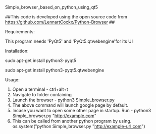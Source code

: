 Simple_browser_based_on_python_using_qt5

##This code is developed using the open source code from https://github.com/LennartCockx/Python-Browser ##

Requirements:

This program needs 'PyQt5' and 'PyQt5.qtwebengine'for its UI

Installation:

sudo apt-get install python3-pyqt5

sudo apt-get install python3-pyqt5.qtwebengine

Usage:
1. Open a terminal - ctrl+alt+t
2. Navigate to folder containing
3. Launch the browser - python3 Simple_browser.py  
4. The above command will launch google page by default.
5. Incase you want to open some other page in startup. Run - python3 Simple_browser.py "http://example.com"
6. This can be called from another python program by using. os.system("python Simple_browser.py "http://example-url.com")



















